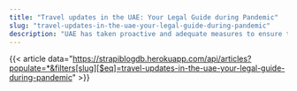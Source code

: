 ```yaml
---
title: "Travel updates in the UAE: Your Legal Guide during Pandemic"
slug: "travel-updates-in-the-uae-your-legal-guide-during-pandemic"
description: "UAE has taken proactive and adequate measures to ensure the safety and wellbeing of its citizens, residents, and visitors."
---
```


{{< article data="https://strapiblogdb.herokuapp.com/api/articles?populate=*&filters[slug][$eq]=travel-updates-in-the-uae-your-legal-guide-during-pandemic" >}}
